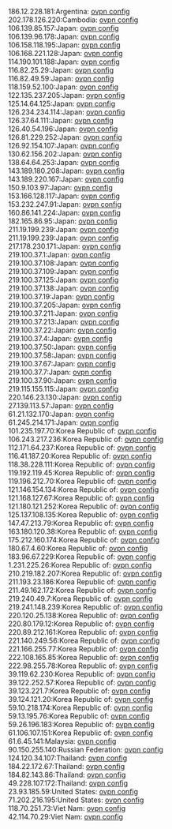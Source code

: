 186.12.228.181:Argentina: [ovpn config](vpn/186_12_228_181.ovpn)  
202.178.126.220:Cambodia: [ovpn config](vpn/202_178_126_220.ovpn)  
106.139.85.157:Japan: [ovpn config](vpn/106_139_85_157.ovpn)  
106.139.96.178:Japan: [ovpn config](vpn/106_139_96_178.ovpn)  
106.158.118.195:Japan: [ovpn config](vpn/106_158_118_195.ovpn)  
106.168.221.128:Japan: [ovpn config](vpn/106_168_221_128.ovpn)  
114.190.101.188:Japan: [ovpn config](vpn/114_190_101_188.ovpn)  
116.82.25.29:Japan: [ovpn config](vpn/116_82_25_29.ovpn)  
116.82.49.59:Japan: [ovpn config](vpn/116_82_49_59.ovpn)  
118.159.52.100:Japan: [ovpn config](vpn/118_159_52_100.ovpn)  
122.135.237.205:Japan: [ovpn config](vpn/122_135_237_205.ovpn)  
125.14.64.125:Japan: [ovpn config](vpn/125_14_64_125.ovpn)  
126.234.234.114:Japan: [ovpn config](vpn/126_234_234_114.ovpn)  
126.37.64.111:Japan: [ovpn config](vpn/126_37_64_111.ovpn)  
126.40.54.196:Japan: [ovpn config](vpn/126_40_54_196.ovpn)  
126.81.229.252:Japan: [ovpn config](vpn/126_81_229_252.ovpn)  
126.92.154.107:Japan: [ovpn config](vpn/126_92_154_107.ovpn)  
130.62.156.202:Japan: [ovpn config](vpn/130_62_156_202.ovpn)  
138.64.64.253:Japan: [ovpn config](vpn/138_64_64_253.ovpn)  
143.189.180.208:Japan: [ovpn config](vpn/143_189_180_208.ovpn)  
143.189.220.167:Japan: [ovpn config](vpn/143_189_220_167.ovpn)  
150.9.103.97:Japan: [ovpn config](vpn/150_9_103_97.ovpn)  
153.166.128.117:Japan: [ovpn config](vpn/153_166_128_117.ovpn)  
153.232.247.91:Japan: [ovpn config](vpn/153_232_247_91.ovpn)  
160.86.141.224:Japan: [ovpn config](vpn/160_86_141_224.ovpn)  
182.165.86.95:Japan: [ovpn config](vpn/182_165_86_95.ovpn)  
211.19.199.239:Japan: [ovpn config](vpn/211_19_199_239.ovpn)  
211.19.199.239:Japan: [ovpn config](vpn/211_19_199_239.ovpn)  
217.178.230.171:Japan: [ovpn config](vpn/217_178_230_171.ovpn)  
219.100.37.1:Japan: [ovpn config](vpn/219_100_37_1.ovpn)  
219.100.37.108:Japan: [ovpn config](vpn/219_100_37_108.ovpn)  
219.100.37.109:Japan: [ovpn config](vpn/219_100_37_109.ovpn)  
219.100.37.125:Japan: [ovpn config](vpn/219_100_37_125.ovpn)  
219.100.37.138:Japan: [ovpn config](vpn/219_100_37_138.ovpn)  
219.100.37.19:Japan: [ovpn config](vpn/219_100_37_19.ovpn)  
219.100.37.205:Japan: [ovpn config](vpn/219_100_37_205.ovpn)  
219.100.37.211:Japan: [ovpn config](vpn/219_100_37_211.ovpn)  
219.100.37.213:Japan: [ovpn config](vpn/219_100_37_213.ovpn)  
219.100.37.22:Japan: [ovpn config](vpn/219_100_37_22.ovpn)  
219.100.37.4:Japan: [ovpn config](vpn/219_100_37_4.ovpn)  
219.100.37.50:Japan: [ovpn config](vpn/219_100_37_50.ovpn)  
219.100.37.58:Japan: [ovpn config](vpn/219_100_37_58.ovpn)  
219.100.37.67:Japan: [ovpn config](vpn/219_100_37_67.ovpn)  
219.100.37.7:Japan: [ovpn config](vpn/219_100_37_7.ovpn)  
219.100.37.90:Japan: [ovpn config](vpn/219_100_37_90.ovpn)  
219.115.155.115:Japan: [ovpn config](vpn/219_115_155_115.ovpn)  
220.146.23.130:Japan: [ovpn config](vpn/220_146_23_130.ovpn)  
27.139.113.57:Japan: [ovpn config](vpn/27_139_113_57.ovpn)  
61.21.132.170:Japan: [ovpn config](vpn/61_21_132_170.ovpn)  
61.245.214.171:Japan: [ovpn config](vpn/61_245_214_171.ovpn)  
101.235.197.70:Korea Republic of: [ovpn config](vpn/101_235_197_70.ovpn)  
106.243.217.236:Korea Republic of: [ovpn config](vpn/106_243_217_236.ovpn)  
112.171.64.237:Korea Republic of: [ovpn config](vpn/112_171_64_237.ovpn)  
116.41.187.20:Korea Republic of: [ovpn config](vpn/116_41_187_20.ovpn)  
118.38.228.111:Korea Republic of: [ovpn config](vpn/118_38_228_111.ovpn)  
119.192.119.45:Korea Republic of: [ovpn config](vpn/119_192_119_45.ovpn)  
119.196.212.70:Korea Republic of: [ovpn config](vpn/119_196_212_70.ovpn)  
121.146.154.134:Korea Republic of: [ovpn config](vpn/121_146_154_134.ovpn)  
121.168.127.67:Korea Republic of: [ovpn config](vpn/121_168_127_67.ovpn)  
121.180.121.252:Korea Republic of: [ovpn config](vpn/121_180_121_252.ovpn)  
125.137.108.135:Korea Republic of: [ovpn config](vpn/125_137_108_135.ovpn)  
147.47.213.79:Korea Republic of: [ovpn config](vpn/147_47_213_79.ovpn)  
163.180.120.38:Korea Republic of: [ovpn config](vpn/163_180_120_38.ovpn)  
175.212.160.174:Korea Republic of: [ovpn config](vpn/175_212_160_174.ovpn)  
180.67.4.60:Korea Republic of: [ovpn config](vpn/180_67_4_60.ovpn)  
183.96.67.229:Korea Republic of: [ovpn config](vpn/183_96_67_229.ovpn)  
1.231.225.26:Korea Republic of: [ovpn config](vpn/1_231_225_26.ovpn)  
210.219.182.207:Korea Republic of: [ovpn config](vpn/210_219_182_207.ovpn)  
211.193.23.186:Korea Republic of: [ovpn config](vpn/211_193_23_186.ovpn)  
211.49.162.172:Korea Republic of: [ovpn config](vpn/211_49_162_172.ovpn)  
219.240.49.7:Korea Republic of: [ovpn config](vpn/219_240_49_7.ovpn)  
219.241.148.239:Korea Republic of: [ovpn config](vpn/219_241_148_239.ovpn)  
220.120.25.138:Korea Republic of: [ovpn config](vpn/220_120_25_138.ovpn)  
220.80.179.12:Korea Republic of: [ovpn config](vpn/220_80_179_12.ovpn)  
220.89.212.161:Korea Republic of: [ovpn config](vpn/220_89_212_161.ovpn)  
221.140.249.56:Korea Republic of: [ovpn config](vpn/221_140_249_56.ovpn)  
221.166.255.77:Korea Republic of: [ovpn config](vpn/221_166_255_77.ovpn)  
222.108.165.85:Korea Republic of: [ovpn config](vpn/222_108_165_85.ovpn)  
222.98.255.78:Korea Republic of: [ovpn config](vpn/222_98_255_78.ovpn)  
39.119.62.230:Korea Republic of: [ovpn config](vpn/39_119_62_230.ovpn)  
39.122.252.57:Korea Republic of: [ovpn config](vpn/39_122_252_57.ovpn)  
39.123.221.7:Korea Republic of: [ovpn config](vpn/39_123_221_7.ovpn)  
39.124.121.20:Korea Republic of: [ovpn config](vpn/39_124_121_20.ovpn)  
59.10.218.174:Korea Republic of: [ovpn config](vpn/59_10_218_174.ovpn)  
59.13.195.76:Korea Republic of: [ovpn config](vpn/59_13_195_76.ovpn)  
59.26.196.183:Korea Republic of: [ovpn config](vpn/59_26_196_183.ovpn)  
61.106.107.151:Korea Republic of: [ovpn config](vpn/61_106_107_151.ovpn)  
61.6.45.141:Malaysia: [ovpn config](vpn/61_6_45_141.ovpn)  
90.150.255.140:Russian Federation: [ovpn config](vpn/90_150_255_140.ovpn)  
124.120.34.107:Thailand: [ovpn config](vpn/124_120_34_107.ovpn)  
184.22.172.67:Thailand: [ovpn config](vpn/184_22_172_67.ovpn)  
184.82.143.86:Thailand: [ovpn config](vpn/184_82_143_86.ovpn)  
49.228.107.172:Thailand: [ovpn config](vpn/49_228_107_172.ovpn)  
23.93.185.59:United States: [ovpn config](vpn/23_93_185_59.ovpn)  
71.202.216.195:United States: [ovpn config](vpn/71_202_216_195.ovpn)  
118.70.251.73:Viet Nam: [ovpn config](vpn/118_70_251_73.ovpn)  
42.114.70.29:Viet Nam: [ovpn config](vpn/42_114_70_29.ovpn)  
